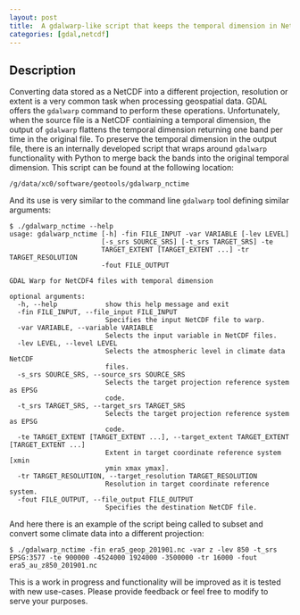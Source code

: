 ```yaml
---
layout: post
title:  A gdalwarp-like script that keeps the temporal dimension in NetCDFs
categories: [gdal,netcdf]
---
```


## Description

Converting data stored as a NetCDF into a different projection, resolution or extent is a very common task when processing geospatial data. GDAL offers the `gdalwarp` command to perform these operations. Unfortunately, when the source file is a NetCDF contiaining a temporal dimension, the output of `gdalwarp` flattens the temporal dimension returning one band per time in the original file. To preserve the temporal dimension in the output file, there is an internally developed script that wraps around `gdalwarp` functionality with Python to merge back the bands into the original temporal dimension. This script can be found at the following location:

```
/g/data/xc0/software/geotools/gdalwarp_nctime
```

And its use is very similar to the command line `gdalwarp` tool defining similar arguments:

```
$ ./gdalwarp_nctime --help
usage: gdalwarp_nctime [-h] -fin FILE_INPUT -var VARIABLE [-lev LEVEL]
                       [-s_srs SOURCE_SRS] [-t_srs TARGET_SRS] -te
                       TARGET_EXTENT [TARGET_EXTENT ...] -tr TARGET_RESOLUTION
                       -fout FILE_OUTPUT

GDAL Warp for NetCDF4 files with temporal dimension

optional arguments:
  -h, --help            show this help message and exit
  -fin FILE_INPUT, --file_input FILE_INPUT
                        Specifies the input NetCDF file to warp.
  -var VARIABLE, --variable VARIABLE
                        Selects the input variable in NetCDF files.
  -lev LEVEL, --level LEVEL
                        Selects the atmospheric level in climate data NetCDF
                        files.
  -s_srs SOURCE_SRS, --source_srs SOURCE_SRS
                        Selects the target projection reference system as EPSG
                        code.
  -t_srs TARGET_SRS, --target_srs TARGET_SRS
                        Selects the target projection reference system as EPSG
                        code.
  -te TARGET_EXTENT [TARGET_EXTENT ...], --target_extent TARGET_EXTENT [TARGET_EXTENT ...]
                        Extent in target coordinate reference system [xmin
                        ymin xmax ymax].
  -tr TARGET_RESOLUTION, --target_resolution TARGET_RESOLUTION
                        Resolution in target coordinate reference system.
  -fout FILE_OUTPUT, --file_output FILE_OUTPUT
                        Specifies the destination NetCDF file.
```


And here there is an example of the script being called to subset and convert some climate data into a different projection:

```
$ ./gdalwarp_nctime -fin era5_geop_201901.nc -var z -lev 850 -t_srs EPSG:3577 -te 900000 -4524000 1924000 -3500000 -tr 16000 -fout era5_au_z850_201901.nc
```

This is a work in progress and functionality will be improved as it is tested with new use-cases. Please provide feedback or feel free to modify to serve your purposes.
